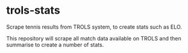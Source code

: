 # trols-stats
Scrape tennis results from TROLS system, to create stats such as ELO.

This repository will scrape all match data available on TROLS and then summarise to create a number of stats.
